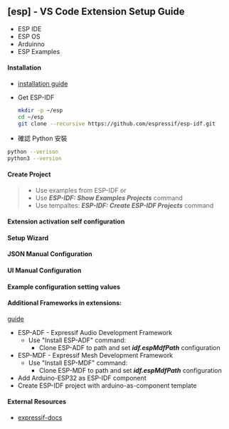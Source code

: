 ## [esp] - VS Code Extension Setup Guide

* ESP IDE
* ESP OS
* Arduinno
* ESP Examples

#### **Installation**

* [installation guide](https://raw.githubusercontent.com/espressif/vscode-esp-idf-extension/master/docs/tutorial/install.md)

* Get ESP-IDF
  ```bash
  mkdir -p ~/esp
  cd ~/esp
  git clone --recursive https://github.com/espressif/esp-idf.git
  ```
* 確認 Python 安裝
```bash
python --verison
python3 --version
```

#### **Create Project**

> * Use examples from ESP-IDF or
> * Use ***ESP-IDF: Show Examples Projects*** command
> * Use tempaltes: ***ESP-IDF: Create ESP-IDF Projects*** command


#### **Extension activation self configuration**

#### **Setup Wizard**


#### **JSON Manual Configuration**


#### **UI Manual Configuration**


#### **Example configuration setting values**

#### **Additional Frameworks in extensions:**
[guide](https://github.com/espressif/vscode-esp-idf-extension/blob/master/docs/tutorial/additional_frameworks.md)

* ESP-ADF - Expressif Audio Development Framework
  - Use "Install ESP-ADF" command:
    + Clone ESP-ADF to path and set ***idf.espMdfPath*** configuration
* ESP-MDF - Expressif Mesh Development Framework
  - Use "Install ESP-MDF" command:
    + Clone ESP-MDF to path and set ***idf.espMdfPath*** configuration
* Add Arduino-ESP32 as ESP-IDF component
* Create ESP-IDF project with arduino-as-component template


#### External Resources

* [expressif-docs](https://espressif-docs.readthedocs-hosted.com/_/downloads/esp-idf/en/latest/pdf/)
